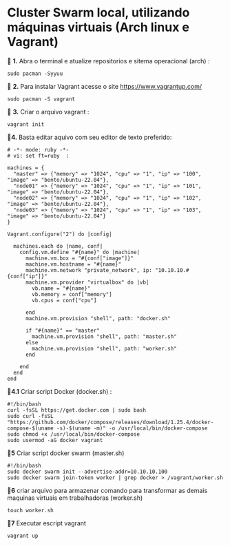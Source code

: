 <h1> Cluster Swarm local, utilizando máquinas virtuais (Arch linux e Vagrant)</h1>
🔸 <strong>1.</strong> Abra o terminal e atualize repositorios e sitema operacional (arch) :

```
sudo pacman -Syyuu 
```

🔸 <strong>2.</strong> Para instalar Vagrant  acesse o site https://www.vagrantup.com/ </em>

```
sudo pacman -S vagrant
```

🔸 <strong>3.</strong> Criar o arquivo vagrant :

```
vagrant init
```

🔸<strong>4.</strong> Basta editar aquivo com seu editor de texto preferido:
```
# -*- mode: ruby -*-
# vi: set ft=ruby  :

machines = {
  "master" => {"memory" => "1024", "cpu" => "1", "ip" => "100", "image" => "bento/ubuntu-22.04"},
  "node01" => {"memory" => "1024", "cpu" => "1", "ip" => "101", "image" => "bento/ubuntu-22.04"},
  "node02" => {"memory" => "1024", "cpu" => "1", "ip" => "102", "image" => "bento/ubuntu-22.04"},
  "node03" => {"memory" => "1024", "cpu" => "1", "ip" => "103", "image" => "bento/ubuntu-22.04"}
}

Vagrant.configure("2") do |config|

  machines.each do |name, conf|
    config.vm.define "#{name}" do |machine|
      machine.vm.box = "#{conf["image"]}"
      machine.vm.hostname = "#{name}"
      machine.vm.network "private_network", ip: "10.10.10.#{conf["ip"]}"
      machine.vm.provider "virtualbox" do |vb|
        vb.name = "#{name}"
        vb.memory = conf["memory"]
        vb.cpus = conf["cpu"]
        
      end
      machine.vm.provision "shell", path: "docker.sh"
      
      if "#{name}" == "master"
        machine.vm.provision "shell", path: "master.sh"
      else
        machine.vm.provision "shell", path: "worker.sh"
      end

    end
  end
end

```

🔸​<strong>4.1</strong> Criar script Docker (docker.sh)  :

```
#!/bin/bash
curl -fsSL https://get.docker.com | sudo bash
sudo curl -fsSL "https://github.com/docker/compose/releases/download/1.25.4/docker-compose-$(uname -s)-$(uname -m)" -o /usr/local/bin/docker-compose
sudo chmod +x /usr/local/bin/docker-compose
sudo usermod -aG docker vagrant

```

​🔸<strong>5</strong> Criar script docker swarm   (master.sh)

```
#!/bin/bash
sudo docker swarm init --advertise-addr=10.10.10.100
sudo docker swarm join-token worker | grep docker > /vagrant/worker.sh
```
​🔸<strong>6</strong> criar arquivo para armazenar comando para transformar as demais maquinas virtuais em trabalhadoras (worker.sh)

```
touch worker.sh
```
🔸​<strong>7</strong> Executar escript vagrant

```
vagrant up 
```
